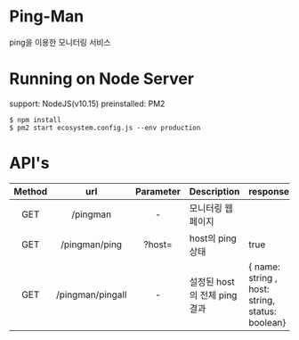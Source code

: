 # Ping-Man
ping을 이용한 모니터링 서비스

# Running on Node Server
support: NodeJS(v10.15)
preinstalled: PM2
```console
$ npm install
$ pm2 start ecosystem.config.js --env production
```

# API's
|  Method | url |  Parameter | Description | response |
|:--------:|:--------:|:--------:|:--------|:--------|
| GET      | /pingman | -        | 모니터링 웹 페이지||
| GET      | /pingman/ping| ?host= | host의 ping 상태|true|false|
| GET      | /pingman/pingall| - | 설정된 host의 전체 ping 결과 | { name: string , host: string, status: boolean}|